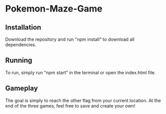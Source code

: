 # Pokemon-Maze-Game

## Installation

Download the repository and run "npm install" to download all dependencies. 

## Running

To run, simply run "npm start" in the terminal or open the index.html file. 

## Gameplay

The goal is simply to reach the other flag from your current location. At the end of the three 
games, feel free to save and create your own!

